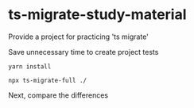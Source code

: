 # ts-migrate-study-material
Provide a project for practicing 'ts migrate'

Save unnecessary time to create project tests

`yarn install`

`npx ts-migrate-full ./`

Next, compare the differences
